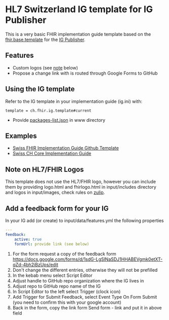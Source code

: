 # HL7 Switzerland IG template for IG Publisher
This is a very basic FHIR implementation guide template based on the
[fhir.base.template](https://github.com/HL7/ig-template-base) for the [IG Publisher](https://wiki.hl7.org/IG_Publisher_Documentation).

## Features
* Custom logos (see [note](#Note-on) below)
* Propose a change link with is routed through Google Forms to GitHub

## Using the IG template

Refer to the IG template in your implementation guide (ig.ini) with:
```
template = ch.fhir.ig.template#current
```

* Provide [packages-list.json](https://wiki.hl7.org/index.php?title=FHIR_IG_PackageList_doco) in www directory

## Examples
* [Swiss FHIR Implementation Guide Github Template](https://github.com/ahdis/ch-ig)
* [Swiss CH Core Implementation Guide](http://build.fhir.org/ig/hl7ch/ch-core/index.html)

## Note on HL7/FHIR Logos
This template does not use the HL7/FHIR logo, however you can include them by providing logo.html and fhirlogo.html in input/includes directory and logos in input/images, check rules on [zulip](https://chat.fhir.org/#narrow/stream/179294-committers.2Fannounce/topic/HL7.20Trademark.20Issues).

## Add a feedback form for your IG

In your IG add (or create) to input/data/features.yml the following properties

```yaml
---
feedback:
    active: true
    formUrl: provide link (see below)
```

1. For the form request a copy of the feedback form https://docs.google.com/forms/d/1sdG-LgSlNaSDJ1HHABEVgmk0etXT-qZd-4bh2iBzUps/edit
2. Don't change the different entries, otherwise they will not be prefilled
3. In the kebab menu select Script Editor
4. Adjust handle to GitHub repo organization where the IG lives in
5. Adjust repo to GitHub repo name of the IG
6. In Script Editor to the left select Trigger (clock icon)
7. Add Trigger for Submit Feedback, select Event Type On Form Submit (you need to confirm this with your google account)
8. Back in the form, copy the link form Send form - link and put it in above field
